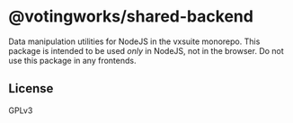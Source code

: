 # @votingworks/shared-backend

Data manipulation utilities for NodeJS in the vxsuite monorepo. This package is
intended to be used _only_ in NodeJS, not in the browser. Do not use this
package in any frontends.

## License

GPLv3

